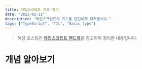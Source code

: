 ```yaml
---
title: 타입스크립트 기초 쌓기
date: "2022-01-11"
description: "타입스크립트의 기초를 탄탄하게 다져봅시다."
tags: ["TypeScript", "TIL", "Basic_type"]
---
```


> 해당 포스팅은 [타입스크립트 핸드북](https://typescript-kr.github.io/)을 참고하여 정리한 내용입니다.

# 개념 알아보기
